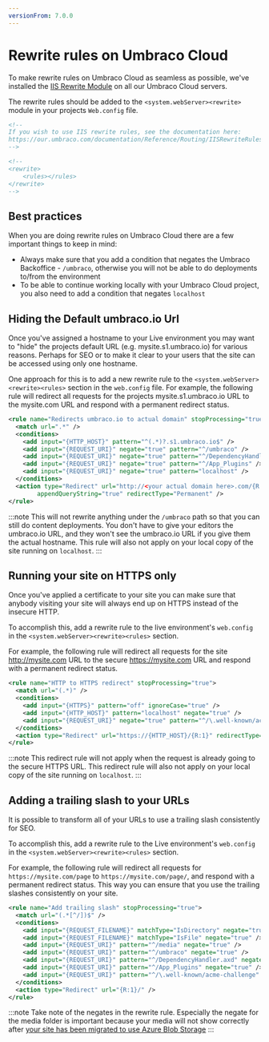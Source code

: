 ```yaml
---
versionFrom: 7.0.0
---
```


# Rewrite rules on Umbraco Cloud

To make rewrite rules on Umbraco Cloud as seamless as possible, we've installed the [IIS Rewrite Module](https://our.umbraco.com/Documentation/Reference/Routing/IISRewriteRules/) on all our Umbraco Cloud servers.

The rewrite rules should be added to the `<system.webServer><rewrite>` module in your projects `Web.config` file.

```xml
<!--
If you wish to use IIS rewrite rules, see the documentation here:
https://our.umbraco.com/documentation/Reference/Routing/IISRewriteRules
-->

<!--
<rewrite>
    <rules></rules>
</rewrite>
-->
```

## Best practices

When you are doing rewrite rules on Umbraco Cloud there are a few important things to keep in mind:

- Always make sure that you add a condition that negates the Umbraco Backoffice - `/umbraco`, otherwise you will not be able to do deployments to/from the environment
- To be able to continue working locally with your Umbraco Cloud project, you also need to add a condition that negates `localhost`

## Hiding the Default umbraco.io Url

Once you've assigned a hostname to your Live environment you may want to "hide" the projects default URL (e.g. mysite.s1.umbraco.io) for various reasons. Perhaps for SEO or to make it clear to your users that the site can be accessed using only one hostname.

One approach for this is to add a new rewrite rule to the `<system.webServer><rewrite><rules>` section in the `web.config` file. For example, the following rule will redirect all requests for the projects mysite.s1.umbraco.io URL to the mysite.com URL and respond with a permanent redirect status.

```xml
<rule name="Redirects umbraco.io to actual domain" stopProcessing="true">
  <match url=".*" />
  <conditions>
    <add input="{HTTP_HOST}" pattern="^(.*)?.s1.umbraco.io$" />
    <add input="{REQUEST_URI}" negate="true" pattern="^/umbraco" />
    <add input="{REQUEST_URI}" negate="true" pattern="^/DependencyHandler.axd" />
    <add input="{REQUEST_URI}" negate="true" pattern="^/App_Plugins" />
    <add input="{REQUEST_URI}" negate="true" pattern="localhost" />
  </conditions>
  <action type="Redirect" url="http://<your actual domain here>.com/{R:0}"
        appendQueryString="true" redirectType="Permanent" />
</rule>
```

:::note
This will not rewrite anything under the `/umbraco` path so that you can still do content deployments. You don't have to give your editors the umbraco.io URL, and they won't see the umbraco.io URL if you give them the actual hostname. This rule will also not apply on your local copy of the site running on `localhost`.
:::

## Running your site on HTTPS only

Once you've applied a certificate to your site you can make sure that anybody visiting your site will always end up on HTTPS instead of the insecure HTTP.

To accomplish this, add a rewrite rule to the live environment's `web.config` in the `<system.webServer><rewrite><rules>` section.

For example, the following rule will redirect all requests for the site http://mysite.com URL to the secure https://mysite.com URL and respond with a permanent redirect status.

```xml
<rule name="HTTP to HTTPS redirect" stopProcessing="true">
  <match url="(.*)" />
  <conditions>
    <add input="{HTTPS}" pattern="off" ignoreCase="true" />
    <add input="{HTTP_HOST}" pattern="localhost" negate="true" />
    <add input="{REQUEST_URI}" negate="true" pattern="^/\.well-known/acme-challenge" />
  </conditions>
  <action type="Redirect" url="https://{HTTP_HOST}/{R:1}" redirectType="Permanent" />
</rule>
```

:::note
This redirect rule will not apply when the request is already going to the secure HTTPS URL. This redirect rule will also not apply on your local copy of the site running on `localhost`.
:::

## Adding a trailing slash to your URLs

It is possible to transform all of your URLs to use a trailing slash consistently for SEO.

To accomplish this, add a rewrite rule to the Live environment's `web.config` in the `<system.webServer><rewrite><rules>` section.

For example, the following rule will redirect all requests for `https://mysite.com/page` to `https://mysite.com/page/`, and respond with a permanent redirect status. This way you can ensure that you use the trailing slashes consistently on your site.

```xml
<rule name="Add trailing slash" stopProcessing="true">
  <match url="(.*[^/])$" />
  <conditions>
    <add input="{REQUEST_FILENAME}" matchType="IsDirectory" negate="true" />
    <add input="{REQUEST_FILENAME}" matchType="IsFile" negate="true" />
    <add input="{REQUEST_URI}" pattern="^/media" negate="true" />
    <add input="{REQUEST_URI}" pattern="^/umbraco" negate="true" />
    <add input="{REQUEST_URI}" pattern="^/DependencyHandler.axd" negate="true" />
    <add input="{REQUEST_URI}" pattern="^/App_Plugins" negate="true" />
    <add input="{REQUEST_URI}" pattern="^/\.well-known/acme-challenge" negate="true" />
  </conditions>
  <action type="Redirect" url="{R:1}/" />
</rule>
```

:::note
Take note of the negates in the rewrite rule. Especially the negate for the media folder is important because your media will not show correctly after [your site has been migrated to use Azure Blob Storage](https://our.umbraco.com/documentation/Umbraco-Cloud/Set-Up/Media/)
:::
